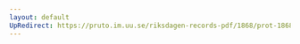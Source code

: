 ```yaml
---
layout: default
UpRedirect: https://pruto.im.uu.se/riksdagen-records-pdf/1868/prot-1868--ak--208.pdf
---
```

